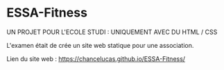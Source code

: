 # ESSA-Fitness

UN PROJET POUR L'ECOLE STUDI :
UNIQUEMENT AVEC DU HTML / CSS

L'examen était de crée un site web statique pour une association. 

Lien du site web : https://chancelucas.github.io/ESSA-Fitness/
